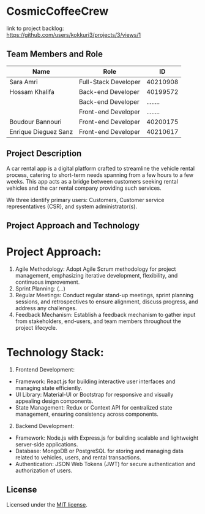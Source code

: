 # CosmicCoffeeCrew

link to project backlog: https://github.com/users/kokkuri3/projects/3/views/1

## Team Members and Role

| Name                 | Role                 | ID       |
| -------------------- | -------------------- | -------- |
| Sara Amri            | Full-Stack Developer | 40210908 |
| Hossam Khalifa       | Back-end Developer   | 40199572 |
|                      | Back-end Developer   | ........ |
|                      | Front-end Developer  | ........ |
| Boudour Bannouri     | Front-end Developer  | 40200175 |
| Enrique Dieguez Sanz | Front-end Developer  | 40210617 |

## Project Description

A car rental app is a digital platform crafted to streamline the vehicle rental process, catering to short-term needs spanning from a few hours to a few weeks. This app acts as a bridge between customers seeking rental vehicles and the car rental company providing such services.

We three identify primary users: Customers, Customer service representatives (CSR), and system administrator(s).

## Project Approach and Technology

# Project Approach:

1. Agile Methodology: Adopt Agile Scrum methodology for project management, emphasizing iterative development, flexibility, and continuous improvement.
2. Sprint Planning: (...)
3. Regular Meetings: Conduct regular stand-up meetings, sprint planning sessions, and retrospectives to ensure alignment, discuss progress, and address any challenges.
4. Feedback Mechanism: Establish a feedback mechanism to gather input from stakeholders, end-users, and team members throughout the project lifecycle.

# Technology Stack:

1. Frontend Development:

- Framework: React.js for building interactive user interfaces and managing state efficiently.
- UI Library: Material-UI or Bootstrap for responsive and visually appealing design components.
- State Management: Redux or Context API for centralized state management, ensuring consistency across components.

2. Backend Development:

- Framework: Node.js with Express.js for building scalable and lightweight server-side applications.
- Database: MongoDB or PostgreSQL for storing and managing data related to vehicles, users, and rental transactions.
- Authentication: JSON Web Tokens (JWT) for secure authentication and authorization of users.

## License

Licensed under the [MIT license](https://github.com/nextui-org/next-app-template/blob/main/LICENSE).
